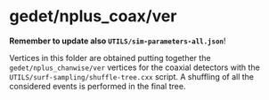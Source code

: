 # gedet/nplus_coax/ver
**Remember to update also `UTILS/sim-parameters-all.json`**!

Vertices in this folder are obtained putting together the `gedet/nplus_chanwise/ver` vertices for the coaxial detectors with the `UTILS/surf-sampling/shuffle-tree.cxx` script. A shuffling of all the considered events is performed in the final tree.
